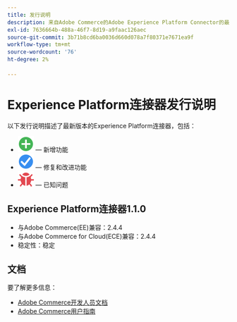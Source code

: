 ```yaml
---
title: 发行说明
description: 来自Adobe Commerce的Adobe Experience Platform Connector的最新发行信息。
exl-id: 7636664b-488a-46f7-8d19-a9faac126aec
source-git-commit: 3b71b8cd6ba0036d660d078a7f80371e7671ea9f
workflow-type: tm+mt
source-wordcount: '76'
ht-degree: 2%

---
```


# Experience Platform连接器发行说明

以下发行说明描述了最新版本的Experience Platform连接器，包括：

* ![新建](../assets/new.svg)  — 新增功能
* ![修复](../assets/fix.svg)  — 修复和改进功能
* ![错误](../assets/bug.svg)  — 已知问题

## Experience Platform连接器1.1.0

* 与Adobe Commerce(EE)兼容：2.4.4
* 与Adobe Commerce for Cloud(ECE)兼容：2.4.4
* 稳定性：稳定

## 文档

要了解更多信息：

* [Adobe Commerce开发人员文档](https://devdocs.magento.com/)
* [Adobe Commerce用户指南](https://docs.magento.com/user-guide/)
